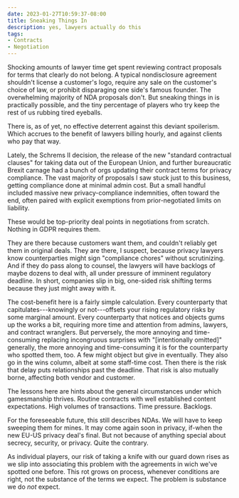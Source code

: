 ```yaml
---
date: 2023-01-27T10:59:37-08:00
title: Sneaking Things In
description: yes, lawyers actually do this
tags:
- Contracts
- Negotiation
---
```


Shocking amounts of lawyer time get spent reviewing contract proposals for terms that clearly do not belong.  A typical nondisclosure agreement shouldn't license a customer's logo, require any sale on the customer's choice of law, or prohibit disparaging one side's famous founder.  The overwhelming majority of NDA proposals don't.  But sneaking things in is practically possible, and the tiny percentage of players who try keep the rest of us rubbing tired eyeballs.

There is, as of yet, no effective deterrent against this deviant spoilerism.  Which accrues to the benefit of lawyers billing hourly, and against clients who pay that way.

Lately, the Schrems II decision, the release of the new "standard contractual clauses" for taking data out of the European Union, and further bureaucratic Brexit carnage had a bunch of orgs updating their contract terms for privacy compliance.  The vast majority of proposals I saw stuck just to this business, getting compliance done at minimal admin cost.  But a small handful included massive new privacy-compliance indemnities, often toward the end, often paired with explicit exemptions from prior-negotiated limits on liability.

These would be top-priority deal points in negotiations from scratch.  Nothing in GDPR requires them.

They are there because customers want them, and couldn't reliably get them in original deals.  They are there, I suspect, because privacy lawyers know counterparties might sign "compliance chores" without scrutinizing.  And if they do pass along to counsel, the lawyers will have backlogs of maybe dozens to deal with, all under pressure of imminent regulatory deadline.  In short, companies slip in big, one-sided risk shifting terms because they just might away with it.

The cost-benefit here is a fairly simple calculation.  Every counterparty that capitulates---knowingly or not---offsets your rising regulatory risks by some marginal amount.  Every counterparty that notices and objects gums up the works a bit, requiring more time and attention from admins, lawyers, and contract wranglers.  But perversely, the more annoying and time-consuming replacing incongruous surprises with "[intentionally omitted]" generally, the more annoying and time-consuming it is for the counterparty who spotted them, too.  A few might object but give in eventually.  They also go in the wins column, albeit at some staff-time cost.  Then there is the risk that delay puts relationships past the deadline.  That risk is also mutually borne, affecting both vendor and customer.

The lessons here are hints about the general circumstances under which gamesmanship thrives.  Routine contracts with well established content expectations.  High volumes of transactions.  Time pressure.  Backlogs.

For the foreseeable future, this still describes NDAs.  We will have to keep sweeping them for mines.  It may come again soon in privacy, if-when the new EU-US privacy deal's final.  But not because of anything special about secrecy, security, or privacy.  Quite the contrary.

As individual players, our risk of taking a knife with our guard down rises as we slip into associating this problem with the agreements in wich we've spotted one before.  This rot grows on process, whenever conditions are right, not the substance of the terms we expect.  The problem is substance we do _not_ expect.
